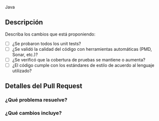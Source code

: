 Java
## Descripción
Describa los cambios que está proponiendo:

- [ ] ¿Se probaron todos los unit tests?
- [ ] ¿Se validó la calidad del código con herramientas automáticas (PMD, Sonar, etc.)?
- [ ] ¿Se verificó que la cobertura de pruebas se mantiene o aumenta?
- [ ] ¿El código cumple con los estándares de estilo de acuerdo al lenguaje utilizado?

## Detalles del Pull Request
### ¿Qué problema resuelve?
### ¿Qué cambios incluye?
